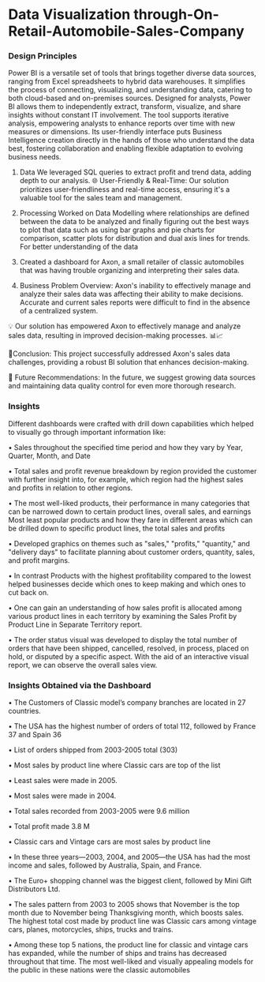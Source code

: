 # Data Visualization through-On-Retail-Automobile-Sales-Company
### Design Principles 

Power BI is a versatile set of tools that brings together diverse data sources, ranging from Excel 
spreadsheets to hybrid data warehouses. It simplifies the process of connecting, visualizing, 
and understanding data, catering to both cloud-based and on-premises sources. Designed for 
analysts, Power BI allows them to independently extract, transform, visualize, and share 
insights without constant IT involvement. The tool supports iterative analysis, empowering 
analysts to enhance reports over time with new measures or dimensions. Its user-friendly 
interface puts Business Intelligence creation directly in the hands of those who understand the 
data best, fostering collaboration and enabling flexible adaptation to evolving business needs. 

1. Data 
We leveraged SQL queries to extract profit and trend data, adding depth to our analysis. 🌐 User-Friendly & Real-Time: Our solution prioritizes user-friendliness and real-time access, ensuring it's a valuable tool for the sales team and management. 

2. Processing 
Worked on Data Modelling where relationships are defined between the data to be analyzed 
and finally figuring out the best ways to plot that data such as using bar graphs and pie charts 
for comparison, scatter plots for distribution and dual axis lines for trends. For better 
understanding of the data 

 
3. Created a dashboard for Axon, a small retailer of classic automobiles that was having trouble organizing and interpreting their sales data.

4. Business Problem Overview: Axon's inability to effectively manage and analyze their sales data was affecting their ability to make decisions. Accurate and current sales reports were difficult to find in the absence of a centralized system.


💡  Our solution has empowered Axon to effectively manage and analyze sales data, resulting in improved decision-making processes. 📊📈


🔅Conclusion: This project successfully addressed Axon's sales data challenges, providing a robust BI solution that enhances decision-making. 

🎢 Future Recommendations: In the future, we suggest growing data sources and maintaining data quality control for even more thorough research.

### Insights

Different dashboards were crafted with drill down capabilities which helped to visually go through important information like:

• Sales throughout the specified time period and how they vary by Year, Quarter, Month, 
and Date 

• Total sales and profit revenue breakdown by region provided the customer with further 
insight into, for example, which region had the highest sales and profits in relation to 
other regions. 

• The most well-liked products, their performance in many categories that can be 
narrowed down to certain product lines, overall sales, and earnings Most least popular 
products and how they fare in different areas which can be drilled down to specific 
product lines, the total sales and profits 

• Developed graphics on themes such as "sales," "profits," "quantity," and "delivery 
days" to facilitate planning about customer orders, quantity, sales, and profit margins. 
 
 
• In contrast Products with the highest profitability compared to the lowest helped 
businesses decide which ones to keep making and which ones to cut back on. 

• One can gain an understanding of how sales profit is allocated among various product 
lines in each territory by examining the Sales Profit by Product Line in Separate 
Territory report. 

• The order status visual was developed to display the total number of orders that have 
been shipped, cancelled, resolved, in process, placed on hold, or disputed by a specific 
aspect. With the aid of an interactive visual report, we can observe the overall sales 
view. 
 
### Insights Obtained via the Dashboard
• The Customers of Classic model’s company branches are located in 27 countries. 

• The USA has the highest number of orders of total 112, followed by France 37 and 
Spain 36 

• List of orders shipped from 2003-2005 total (303) 

• Most sales by product line where Classic cars are top of the list

• Least sales were made in 2005.

• Most sales were made in 2004. 

• Total sales recorded from 2003-2005 were 9.6 million

• Total profit made 3.8 M 

• Classic cars and Vintage cars are most sales by product line 

• In these three years—2003, 2004, and 2005—the USA has had the most income and 
sales, followed by Australia, Spain, and France. 

• The Euro+ shopping channel was the biggest client, followed by Mini Gift Distributors 
Ltd.

• The sales pattern from 2003 to 2005 shows that November is the top month due to 
November being Thanksgiving month, which boosts sales. The highest total cost made 
by product line was Classic cars among vintage cars, planes, motorcycles, ships, trucks 
and trains. 

• Among these top 5 nations, the product line for classic and vintage cars has expanded, 
while the number of ships and trains has decreased throughout that time. The most 
well-liked and visually appealing models for the public in these nations were the classic 
automobiles
